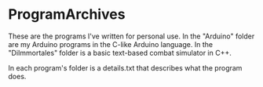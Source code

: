# ProgramArchives

These are the programs I've written for personal use.
In the "Arduino" folder are my Arduino programs in the C-like Arduino language.
In the "DiImmortales" folder is a basic text-based combat simulator in C++.

In each program's folder is a details.txt that describes what the program does.

